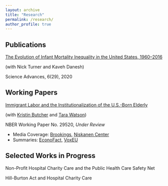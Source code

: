 ```yaml
---
layout: archive
title: "Research"
permalink: /research/
author_profile: true
---
```


## Publications

[The Evolution of Infant Mortality Inequality in the United States, 1960–2016](https://www.science.org/doi/full/10.1126/sciadv.aba5908)

(with Nick Turner and Kaveh Danesh)

Science Advances, 6(29), 2020


## Working Papers

[Immigrant Labor and the Institutionalization of the U.S.-Born Elderly](/files/w29520.pdf)

(with [Kristin Butcher](https://www.wellesley.edu/economics/faculty/butcherk) and [Tara Watson](https://econ.williams.edu/profile/twatson/))

NBER Working Paper No. 29520, *Under Review* 
- Media Coverage: [Brookings](https://www.brookings.edu/blog/up-front/2021/12/02/hutchins-roundup-immigrant-labor-nafta-and-more/), [Niskanen Center](https://www.niskanencenter.org/immigrant-labor-holds-the-key-to-whether-americans-can-age-at-home/)
- Summaries: [EconoFact](https://econofact.org/immigrant-workers-and-care-for-americas-elderly), [VoxEU](https://voxeu.org/article/immigration-and-care-america-s-older-population)


## Selected Works in Progress

Non-Profit Hospital Charity Care and the Public Health Care Safety Net

Hill-Burton Act and Hospital Charity Care


<!-- {% if author.googlescholar %}
  You can also find my articles on <u><a href="{{author.googlescholar}}">my Google Scholar profile</a>.</u>
{% endif %}

{% include base_path %}

{% for post in site.publications reversed %}
  {% include archive-single.html %}
{% endfor %}
 -->